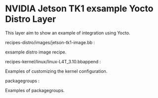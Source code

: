 NVIDIA Jetson TK1 exsample Yocto Distro Layer
====================================================================

This layer aim to show an example of integration using Yocto.

recipes-distro/images/jetson-tk1-image.bb :

  exsample distro image recipe.


recipes-kernel/linux/linux-L4T_3.10.bbappend :

  Examples of customizing the kernel configuration.


packagegroups :

  Examples of packagegroups.

